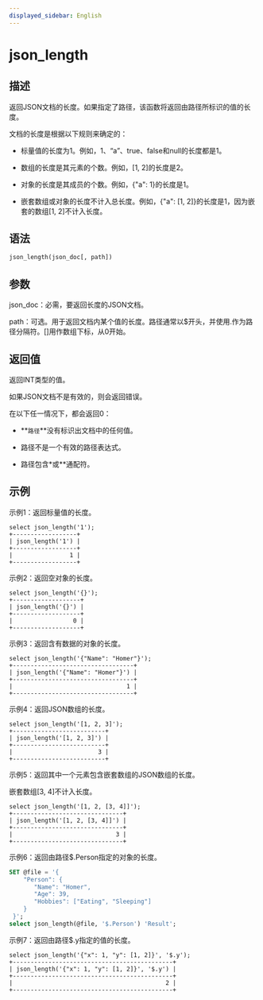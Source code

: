 ```yaml
---
displayed_sidebar: English
---
```


# json_length

## 描述

返回JSON文档的长度。如果指定了路径，该函数将返回由路径所标识的值的长度。

文档的长度是根据以下规则来确定的：

- 标量值的长度为1。例如，1、“a”、true、false和null的长度都是1。

- 数组的长度是其元素的个数。例如，[1, 2]的长度是2。

- 对象的长度是其成员的个数。例如，{"a": 1}的长度是1。

- 嵌套数组或对象的长度不计入总长度。例如，{"a": [1, 2]}的长度是1，因为嵌套的数组[1, 2]不计入长度。

## 语法

```Haskell
json_length(json_doc[, path])
```

## 参数

json_doc：必需，要返回长度的JSON文档。

path：可选。用于返回文档内某个值的长度。路径通常以$开头，并使用.作为路径分隔符。[]用作数组下标，从0开始。

## 返回值

返回INT类型的值。

如果JSON文档不是有效的，则会返回错误。

在以下任一情况下，都会返回0：

- **`路径`**没有标识出文档中的任何值。

- 路径不是一个有效的路径表达式。

- 路径包含*或**通配符。

## 示例

示例1：返回标量值的长度。

```Plain
select json_length('1');
+------------------+
| json_length('1') |
+------------------+
|                1 |
+------------------+
```

示例2：返回空对象的长度。

```Plain
select json_length('{}');
+-------------------+
| json_length('{}') |
+-------------------+
|                 0 |
+-------------------+
```

示例3：返回含有数据的对象的长度。

```Plain
select json_length('{"Name": "Homer"}');
+----------------------------------+
| json_length('{"Name": "Homer"}') |
+----------------------------------+
|                                1 |
+----------------------------------+
```

示例4：返回JSON数组的长度。

```plain
select json_length('[1, 2, 3]');
+--------------------------+
| json_length('[1, 2, 3]') |
+--------------------------+
|                        3 |
+--------------------------+
```

示例5：返回其中一个元素包含嵌套数组的JSON数组的长度。

嵌套数组[3, 4]不计入长度。

```plain
select json_length('[1, 2, [3, 4]]');
+-------------------------------+
| json_length('[1, 2, [3, 4]]') |
+-------------------------------+
|                             3 |
+-------------------------------+
```

示例6：返回由路径$.Person指定的对象的长度。

```SQL
SET @file = '{  
    "Person": {    
       "Name": "Homer", 
       "Age": 39,
       "Hobbies": ["Eating", "Sleeping"]  
    }
 }';
select json_length(@file, '$.Person') 'Result';
```

示例7：返回由路径$.y指定的值的长度。

```plain
select json_length('{"x": 1, "y": [1, 2]}', '$.y');
+---------------------------------------------+
| json_length('{"x": 1, "y": [1, 2]}', '$.y') |
+---------------------------------------------+
|                                           2 |
+---------------------------------------------+
```

